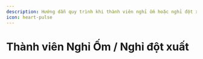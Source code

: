 ```yaml
---
description: Hướng dẫn quy trình khi thành viên nghỉ ốm hoặc nghỉ đột xuất
icon: heart-pulse
---
```


# Thành viên Nghỉ Ốm / Nghỉ đột xuất

